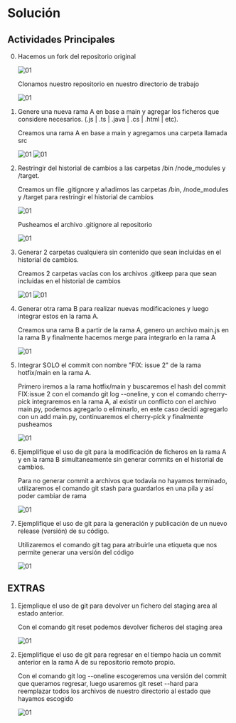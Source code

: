 # Solución

## Actividades Principales
    
0.  Hacemos un fork del repositorio original


    ![01](./images/captura1.png)

    Clonamos nuestro repositorio en nuestro directorio de trabajo

    ![01](./images/captura2.png)

1. Genere una nueva rama A en base a main y agregar los ficheros que considere necesarios. (.js | .ts | .java | .cs | .html | etc).

    Creamos una rama A en base a main y agregamos una carpeta llamada src

    ![01](./images/captura3.png)
    ![01](./images/captura4.png)

2. Restringir del historial de cambios a las carpetas /bin /node_modules y /target.

    Creamos un file .gitignore y añadimos las carpetas /bin, /node_modules y /target para restringir el historial de cambios

    ![01](./images/captura5.png)

   Pusheamos el archivo .gitignore al repositorio

   ![01](./images/captura6.png)

3. Generar 2 carpetas cualquiera sin contenido que sean incluidas en el historial de cambios.

    Creamos 2 carpetas vacías con los archivos .gitkeep para que sean incluidas en el historial de cambios

    ![01](./images/captura7.png)
    ![01](./images/captura8.png)

4. Generar otra rama B para realizar nuevas modificaciones y luego integrar estos en la rama A.

    Creamos una rama B a partir de la rama A, genero un archivo main.js en la rama B y finalmente hacemos merge para integrarlo en la rama A

    ![01](./images/captura9.png)

5. Integrar SOLO el commit con nombre "FIX: issue 2" de la rama hotfix/main en la rama A.

    Primero iremos a la rama hotfix/main y buscaremos el hash del commit FIX:issue 2 con el comando git log --oneline, y con el comando cherry-pick integraremos en la rama A, al existir un conflicto con el archivo main.py, podemos agregarlo o eliminarlo, en este caso decidí agregarlo con un add main.py, continuaremos el cherry-pick y finalmente pusheamos

    ![01](./images/captura10.png)

6. Ejemplifique el uso de git para la modificación de ficheros en la rama A y en la rama B simultaneamente sin generar commits en el historial de cambios.

    Para no generar commit a archivos que todavía no hayamos terminado, utilizaremos el comando git stash para guardarlos en una pila y así poder cambiar de rama 

    ![01](./images/captura11.png)

7. Ejemplifique el uso de git para la generación y publicación de un nuevo release (versión) de su código.

    Utilizaremos el comando git tag para atribuirle una etiqueta que nos permite generar una versión del código

    ![01](./images/captura12.png)

## EXTRAS

1. Ejemplique el uso de git para devolver un fichero del staging area al estado anterior.

    Con el comando git reset podemos devolver ficheros del staging area

    ![01](./images/captura13.png)

2. Ejemplifique el uso de git para regresar en el tiempo hacia un commit anterior en la rama A de su repositorio remoto propio.

    Con el comando git log --oneline escogeremos una versión del commit que queramos regresar, luego usaremos git reset --hard para reemplazar todos los archivos de nuestro directorio al estado que hayamos escogido

    ![01](./images/captura14.png)
